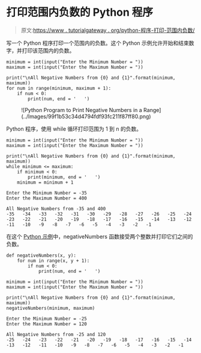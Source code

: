 # 打印范围内负数的 Python 程序

> 原文:[https://www . tutorialgateway . org/python-程序-打印-范围内负数/](https://www.tutorialgateway.org/python-program-to-print-negative-numbers-in-a-range/)

写一个 Python 程序打印一个范围内的负数。这个 Python 示例允许开始和结束数字，并打印该范围内的负数。

```
minimum = int(input("Enter the Minimum Number = "))
maximum = int(input("Enter the Maximum Number = "))

print("\nAll Negative Numbers from {0} and {1}".format(minimum, maximum)) 
for num in range(minimum, maximum + 1):
    if num < 0:
        print(num, end = '   ')
```

<figure class="wp-block-image size-large">![Python Program to Print Negative Numbers in a Range](../Images/99f1b53c34d4794fdf93fc211f87ff80.png)</figure>

Python 程序，使用 while 循环打印范围为 1 到 n 的负数。

```
minimum = int(input("Enter the Minimum Number = "))
maximum = int(input("Enter the Maximum Number = "))

print("\nAll Negative Numbers from {0} and {1}".format(minimum, maximum))
while minimum <= maximum:
    if minimum < 0:
        print(minimum, end = '   ')
    minimum = minimum + 1
```

```
Enter the Minimum Number = -35
Enter the Maximum Number = 400

All Negative Numbers from -35 and 400
-35   -34   -33   -32   -31   -30   -29   -28   -27   -26   -25   -24   -23   -22   -21   -20   -19   -18   -17   -16   -15   -14   -13   -12   -11   -10   -9   -8   -7   -6   -5   -4   -3   -2   -1  
```

在这个 [Python 示例](https://www.tutorialgateway.org/python-programming-examples/)中，negativeNumbers 函数接受两个整数并打印它们之间的负数。

```
def negativeNumbers(x, y):
    for num in range(x, y + 1):
        if num < 0:
            print(num, end = '   ')

minimum = int(input("Enter the Minimum Number = "))
maximum = int(input("Enter the Maximum Number = "))

print("\nAll Negative Numbers from {0} and {1}".format(minimum, maximum)) 
negativeNumbers(minimum, maximum)
```

```
Enter the Minimum Number = -25
Enter the Maximum Number = 120

All Negative Numbers from -25 and 120
-25   -24   -23   -22   -21   -20   -19   -18   -17   -16   -15   -14   -13   -12   -11   -10   -9   -8   -7   -6   -5   -4   -3   -2   -1 
```